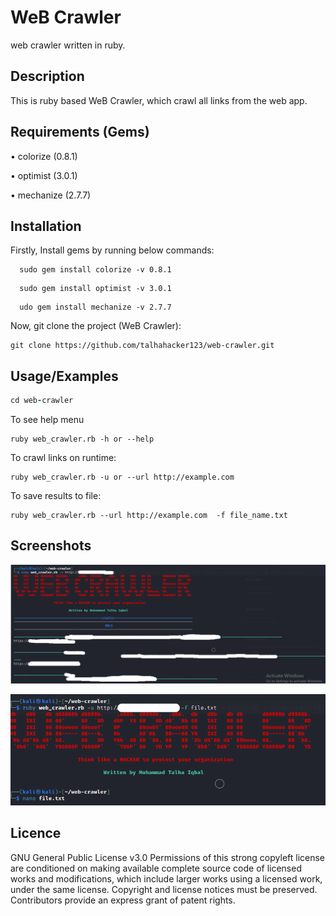 
# WeB Crawler
web crawler written in ruby.
## Description
This is ruby based WeB Crawler, which crawl all links from the web app.
## Requirements (Gems)
• colorize (0.8.1)

• optimist (3.0.1)

• mechanize (2.7.7)

## Installation

Firstly, Install gems by running below commands:

```
  sudo gem install colorize -v 0.8.1
```
```
  sudo gem install optimist -v 3.0.1 
```
```
  udo gem install mechanize -v 2.7.7
```
 Now, git clone the project (WeB Crawler):

 ```
git clone https://github.com/talhahacker123/web-crawler.git
 ```   
## Usage/Examples

```ruby
cd web-crawler
```
To see help menu
```
ruby web_crawler.rb -h or --help
```
To crawl links on runtime:
```
ruby web_crawler.rb -u or --url http://example.com
```
To save results to file:
```
ruby web_crawler.rb --url http://example.com  -f file_name.txt
```

## Screenshots

![web_scraper](https://github.com/talhahacker123/web-crawler/blob/main/project1.png)

![web_scraper1](https://github.com/talhahacker123/web-crawler/blob/main/project2.png)



## Licence
GNU General Public License v3.0
Permissions of this strong copyleft license are conditioned on making available complete source code of licensed works and modifications, which include larger works using a licensed work, under the same license. Copyright and license notices must be preserved. Contributors provide an express grant of patent rights.